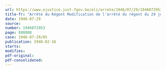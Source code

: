 ```yaml
---
url: https://www.ejustice.just.fgov.be/eli/arrete/1946/07/29/1946072953/justel
title-fr: "Arrêté du Régent Modification de l'arrêté du régent du 29 juillet 1946, portant fixation du cadre organique et des barèmes du personnel du ministère des affaires économiques"
date: 1946-07-29
source:
number: 1946072953
page: 888888
case: 1946-07-29/05
publication: 1948-02-16
starts:
modifies:
pdf-original:
pdf-consolidated:
---
```



